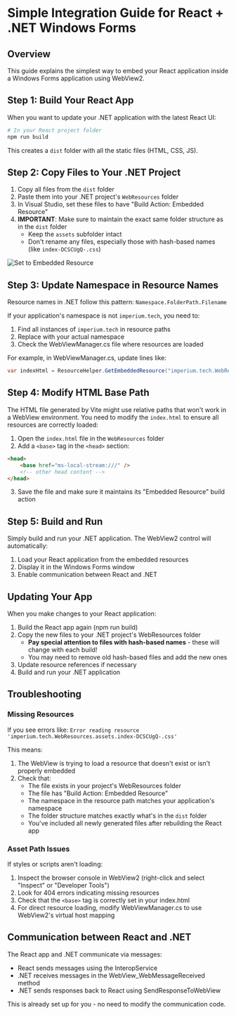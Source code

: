 # Simple Integration Guide for React + .NET Windows Forms

## Overview

This guide explains the simplest way to embed your React application inside a Windows Forms application using WebView2.

## Step 1: Build Your React App

When you want to update your .NET application with the latest React UI:

```bash
# In your React project folder
npm run build
```

This creates a `dist` folder with all the static files (HTML, CSS, JS).

## Step 2: Copy Files to Your .NET Project

1. Copy all files from the `dist` folder
2. Paste them into your .NET project's `WebResources` folder
3. In Visual Studio, set these files to have "Build Action: Embedded Resource"
4. **IMPORTANT**: Make sure to maintain the exact same folder structure as in the `dist` folder
   - Keep the `assets` subfolder intact
   - Don't rename any files, especially those with hash-based names (like `index-DCSCUgQ-.css`)

![Set to Embedded Resource](https://docs.microsoft.com/en-us/dotnet/core/tutorials/media/publishing-with-visual-studio/embedded-resource.png)

## Step 3: Update Namespace in Resource Names

Resource names in .NET follow this pattern: `Namespace.FolderPath.Filename`

If your application's namespace is not `imperium.tech`, you need to:

1. Find all instances of `imperium.tech` in resource paths
2. Replace with your actual namespace
3. Check the WebViewManager.cs file where resources are loaded

For example, in WebViewManager.cs, update lines like:
```csharp
var indexHtml = ResourceHelper.GetEmbeddedResource("imperium.tech.WebResources.index.html");
```

## Step 4: Modify HTML Base Path

The HTML file generated by Vite might use relative paths that won't work in a WebView environment. 
You need to modify the `index.html` to ensure all resources are correctly loaded:

1. Open the `index.html` file in the `WebResources` folder
2. Add a `<base>` tag in the `<head>` section:
```html
<head>
    <base href="ms-local-stream:///" />
    <!-- other head content -->
</head>
```
3. Save the file and make sure it maintains its "Embedded Resource" build action

## Step 5: Build and Run

Simply build and run your .NET application. The WebView2 control will automatically:
1. Load your React application from the embedded resources
2. Display it in the Windows Forms window
3. Enable communication between React and .NET

## Updating Your App

When you make changes to your React application:
1. Build the React app again (npm run build)
2. Copy the new files to your .NET project's WebResources folder
   - **Pay special attention to files with hash-based names** - these will change with each build!
   - You may need to remove old hash-based files and add the new ones
3. Update resource references if necessary
4. Build and run your .NET application

## Troubleshooting

### Missing Resources
If you see errors like: `Error reading resource 'imperium.tech.WebResources.assets.index-DCSCUgQ-.css'`

This means:
1. The WebView is trying to load a resource that doesn't exist or isn't properly embedded
2. Check that:
   - The file exists in your project's WebResources folder
   - The file has "Build Action: Embedded Resource" 
   - The namespace in the resource path matches your application's namespace
   - The folder structure matches exactly what's in the `dist` folder
   - You've included all newly generated files after rebuilding the React app

### Asset Path Issues
If styles or scripts aren't loading:
1. Inspect the browser console in WebView2 (right-click and select "Inspect" or "Developer Tools")
2. Look for 404 errors indicating missing resources
3. Check that the `<base>` tag is correctly set in your index.html
4. For direct resource loading, modify WebViewManager.cs to use WebView2's virtual host mapping

## Communication between React and .NET

The React app and .NET communicate via messages:
- React sends messages using the InteropService
- .NET receives messages in the WebView_WebMessageReceived method
- .NET sends responses back to React using SendResponseToWebView

This is already set up for you - no need to modify the communication code.
